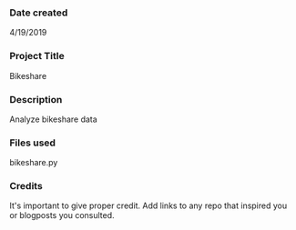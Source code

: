 ### Date created
4/19/2019

### Project Title
Bikeshare

### Description
Analyze bikeshare data

### Files used
bikeshare.py

### Credits
It's important to give proper credit. Add links to any repo that inspired you or blogposts you consulted.
